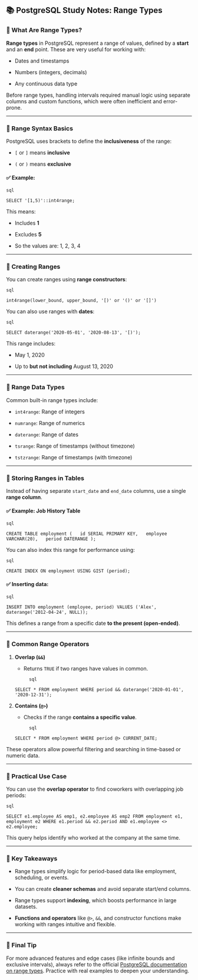 ## 📚 PostgreSQL Study Notes: Range Types

### 🔹 What Are Range Types?

**Range types** in PostgreSQL represent a range of values, defined by a **start** and an **end** point. These are very useful for working with:

- Dates and timestamps
    
- Numbers (integers, decimals)
    
- Any continuous data type
    

Before range types, handling intervals required manual logic using separate columns and custom functions, which were often inefficient and error-prone.

---

### 🔹 Range Syntax Basics

PostgreSQL uses brackets to define the **inclusiveness** of the range:

- `[` or `]` means **inclusive**
    
- `(` or `)` means **exclusive**
    

#### ✅ Example:
	
	sql
	
`SELECT '[1,5)'::int4range;`

This means:

- Includes **1**
    
- Excludes **5**
    
- So the values are: 1, 2, 3, 4
    

---

### 🔹 Creating Ranges

You can create ranges using **range constructors**:

	sql

`int4range(lower_bound, upper_bound, '[)' or '()' or '[]')`

You can also use ranges with **dates**:
	
	sql
	
`SELECT daterange('2020-05-01', '2020-08-13', '[)');`

This range includes:

- May 1, 2020
    
- Up to **but not including** August 13, 2020
    

---

### 🔹 Range Data Types

Common built-in range types include:

- `int4range`: Range of integers
    
- `numrange`: Range of numerics
    
- `daterange`: Range of dates
    
- `tsrange`: Range of timestamps (without timezone)
    
- `tstzrange`: Range of timestamps (with timezone)
    

---

### 🔹 Storing Ranges in Tables

Instead of having separate `start_date` and `end_date` columns, use a single **range column**.

#### ✅ Example: Job History Table
	
	sql
	
`CREATE TABLE employment (   id SERIAL PRIMARY KEY,   employee VARCHAR(20),   period DATERANGE );`

You can also index this range for performance using:
	
	sql
	
`CREATE INDEX ON employment USING GIST (period);`

#### ✅ Inserting data:
	
	sql
	
`INSERT INTO employment (employee, period) VALUES ('Alex', daterange('2012-04-24', NULL));`

This defines a range from a specific date **to the present (open-ended)**.

---

### 🔹 Common Range Operators

1. **Overlap (`&&`)**
    
    - Returns `TRUE` if two ranges have values in common.
	        
			sql
		    
    `SELECT * FROM employment WHERE period && daterange('2020-01-01', '2020-12-31');`
    
2. **Contains (`@>`)**
    
    - Checks if the range **contains a specific value**.
	        
			sql
		    
    `SELECT * FROM employment WHERE period @> CURRENT_DATE;`
    

These operators allow powerful filtering and searching in time-based or numeric data.

---

### 🔹 Practical Use Case

You can use the **overlap operator** to find coworkers with overlapping job periods:
	
	sql
	
`SELECT e1.employee AS emp1, e2.employee AS emp2 FROM employment e1, employment e2 WHERE e1.period && e2.period AND e1.employee <> e2.employee;`

This query helps identify who worked at the company at the same time.

---

### 🔹 Key Takeaways

- Range types simplify logic for period-based data like employment, scheduling, or events.
    
- You can create **cleaner schemas** and avoid separate start/end columns.
    
- Range types support **indexing**, which boosts performance in large datasets.
    
- **Functions and operators** like `@>`, `&&`, and constructor functions make working with ranges intuitive and flexible.
    

---

### 📘 Final Tip

For more advanced features and edge cases (like infinite bounds and exclusive intervals), always refer to the official [PostgreSQL documentation on range types](https://www.postgresql.org/docs/current/rangetypes.html). Practice with real examples to deepen your understanding.